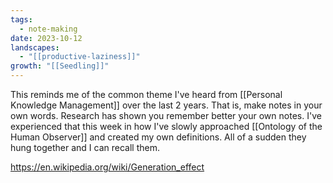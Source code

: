 ```yaml
---
tags:
  - note-making
date: 2023-10-12
landscapes:
  - "[[productive-laziness]]"
growth: "[[Seedling]]"
---
```

This reminds me of the common theme I've heard from [[Personal Knowledge Management]] over the last 2 years. That is, make notes in your own words. Research has shown you remember better your own notes. I've experienced that this week in how I've slowly approached [[Ontology of the Human Observer]] and created my own definitions. All of a sudden they hung together and I can recall them.

https://en.wikipedia.org/wiki/Generation_effect